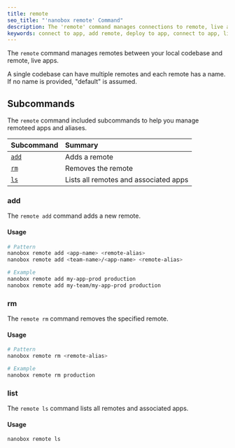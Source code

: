 ```yaml
---
title: remote
seo_title: "'nanobox remote' Command"
description: The 'remote' command manages connections to remote, live applications.
keywords: connect to app, add remote, deploy to app, connect to app, link to app, deploy to remote
---
```


The `remote` command manages remotes between your local codebase and remote, live apps.

A single codebase can have multiple remotes and each remote has a name. If no name is provided, "default" is assumed.


## Subcommands
The `remote` command included subcommands to help you manage remoteed apps and aliases.

| Subcommand          | Summary                               |
|:--------------------|:--------------------------------------|
| [`add`](#add)       | Adds a remote                         |
| [`rm`](#rm)         | Removes the remote                    |
| [`ls`](#ls)         | Lists all remotes and associated apps |

### add
The `remote add` command adds a new remote.

#### Usage
```bash
# Pattern
nanobox remote add <app-name> <remote-alias>
nanobox remote add <team-name>/<app-name> <remote-alias>

# Example
nanobox remote add my-app-prod production
nanobox remote add my-team/my-app-prod production
```

### rm
The `remote rm` command removes the specified remote.

#### Usage
```bash
# Pattern
nanobox remote rm <remote-alias>

# Example
nanobox remote rm production
```


### list
The `remote ls` command lists all remotes and associated apps.

#### Usage
```bash
nanobox remote ls
```
